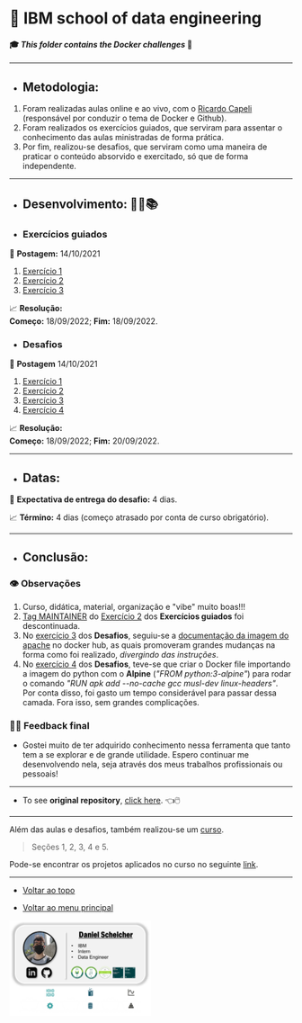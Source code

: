 # :robot: IBM school of data engineering 
#### :mortar_board: *This folder contains the Docker challenges* :whale:

***


* ## Metodologia:
1. Foram realizadas aulas online e ao vivo, com o [Ricardo Capeli](https://github.com/ricardocapeli) (responsável por conduzir o tema de Docker e Github).
2. Foram realizados os exercícios guiados, que serviram para assentar o conhecimento das aulas ministradas de forma prática.
3. Por fim, realizou-se desafios, que serviram como uma maneira de praticar o conteúdo absorvido e exercitado, só que de forma independente.

***
* ## Desenvolvimento: :man_technologist::books:

* ### Exercícios guiados

:date: **Postagem:** 14/10/2021

1. [Exercício 1](1-exercicios-guiados/1-container-Mysql)
2. [Exercício 2](1-exercicios-guiados/2-img-apache)
3. [Exercício 3](1-exercicios-guiados/3-wordpress)

:chart_with_upwards_trend: **Resolução:**  
**Começo:** 18/09/2022; **Fim:** 18/09/2022.

* ### Desafios 
:date: **Postagem** 14/10/2021
1. [Exercício 1](2-exercicios-desafio/desafio-1)
2. [Exercício 2](2-exercicios-desafio/desafio-2)
3. [Exercício 3](2-exercicios-desafio/desafio-3)
4. [Exercício 4](2-exercicios-desafio/desafio-4)

:chart_with_upwards_trend: **Resolução:**  
**Começo:** 18/09/2022; **Fim:** 20/09/2022.

***

* ## Datas:
:date: **Expectativa de entrega do desafio:** 4 dias.

:chart_with_upwards_trend: **Término:** 4 dias (começo atrasado por conta de curso obrigatório).

***
* ## Conclusão:
### :eye: Observações
1. Curso, didática, material, organização e "vibe" muito boas!!!
2. <ins>Tag MAINTAINER</ins> do <ins>Exercício 2</ins> dos **Exercícios guiados** foi descontinuada.
3. No <ins>exercício 3</ins> dos **Desafios**, seguiu-se a [documentação da imagem do apache](https://hub.docker.com/_/httpd) no docker hub, as quais promoveram grandes mudanças na forma como foi realizado, *divergindo das instruções*.
4. No <ins>exercício 4</ins> dos **Desafios**, teve-se que criar o Docker file importando a imagem do python com o **Alpine** (*"FROM python:3-alpine"*) para rodar o comando *"RUN apk add --no-cache gcc musl-dev linux-headers"*. Por conta disso, foi gasto um tempo considerável para passar dessa camada. Fora isso, sem grandes complicações.
### :man_technologist: Feedback final
* Gostei muito de ter adquirido conhecimento nessa ferramenta que tanto tem a se explorar e de grande utilidade. Espero continuar me desenvolvendo nela, seja através dos meus trabalhos profissionais ou pessoais!

***

* To see **original repository**, [click here](https://github.com/ricardocapeli/DockerStart). :point_left::computer_mouse:

***

Além das aulas e desafios, também realizou-se um [curso](https://www.udemy.com/course/docker-para-desenvolvedores-com-docker-swarm-e-kubernetes/).
> Seções 1, 2, 3, 4 e 5.

Pode-se encontrar os projetos aplicados no curso no seguinte [link](https://github.com/DanScherr/learning-courses/tree/main/docker).


***

* [Voltar ao topo](#robot-ibm-school-of-data-engineering)

* [Voltar ao menu principal](https://github.com/DanScherr/ibm-school-of-data_engineering)


<img src='../images/the-end-img.png' width=50%>
